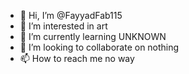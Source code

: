 - 👋 Hi, I’m @FayyadFab115
- 👀 I’m interested in art
- 🌱 I’m currently learning UNKNOWN
- 💞️ I’m looking to collaborate on nothing
- 📫 How to reach me no way

<!---
FayyadFab115/FayyadFab115 is a ✨ special ✨ repository because its `README.md` (this file) appears on your GitHub profile.
You can click the Preview link to take a look at your changes.
--->
